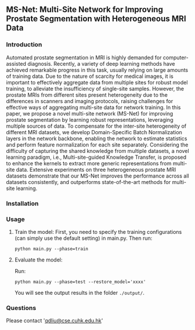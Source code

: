 ## MS-Net: Multi-Site Network for Improving Prostate Segmentation with Heterogeneous MRI Data

### Introduction

Automated prostate segmentation in MRI is highly demanded for computer-assisted diagnosis. Recently, a variety of deep learning methods have achieved remarkable progress in this task, usually relying on large amounts of training data. Due to the nature of scarcity for medical images, it is important to effectively aggregate data from multiple sites for robust model training, to alleviate the insufficiency of single-site samples. However, the prostate MRIs from different sites present heterogeneity due to the differences in scanners and imaging protocols, raising challenges for effective ways of aggregating multi-site data for network training. In this paper, we propose a novel multi-site network (MS-Net) for improving prostate segmentation by learning robust representations, leveraging multiple sources of data. To compensate for the inter-site heterogeneity of different MRI datasets, we develop Domain-Specific Batch Normalization layers in the network backbone, enabling the network to estimate statistics and perform feature normalization for each site separately. Considering the difficulty of capturing the shared knowledge from multiple datasets, a novel learning paradigm, i.e., Multi-site-guided Knowledge Transfer, is proposed to enhance the kernels to extract more generic representations from multi-site data. Extensive experiments on three heterogeneous prostate MRI datasets demonstrate that our MS-Net improves the performance across all datasets consistently, and outperforms state-of-the-art methods for multi-site learning.

### Installation


### Usage

1. Train the model:
  First, you need to specify the training configurations (can simply use the default setting) in main.py.
  Then run:
   ```shell
   python main.py --phase=train
   ```

2. Evaluate the model:

    Run:
   ```shell
   python main.py --phase=test --restore_model='xxxx'
   ```
   You will see the output results in the folder `./output/`.
   
### Questions

Please contact 'qdliu@cse.cuhk.edu.hk'

